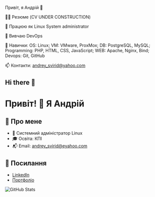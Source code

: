 Привіт, я Андрій 👋

👩‍💻 Резюме (CV UNDER CONSTRUCTION)

🔭 Працюю як Linux System administrator

🌱 Вивчаю DevOps

🧰 Навички: OS: Linux; VM: VMware, ProxMox; DB: PostgreSQL, MySQL;  Programming: PHP, HTML, CSS, JavaScript; WEB: Apache, Nginx, Bind; Devops: Git, GitHub

📫 Контакти: andrey_svirid@yahoo.com


## Hi there 👋

<!--
**andreysvirid/andreysvirid** is a ✨ _special_ ✨ repository because its `README.md` (this file) appears on your GitHub profile.

Here are some ideas to get you started:

- 🔭 I’m currently working on ...
- 🌱 I’m currently learning ...
- 👯 I’m looking to collaborate on ...
- 🤔 I’m looking for help with ...
- 💬 Ask me about ...
- 📫 How to reach me: ...
- 😄 Pronouns: ...
- ⚡ Fun fact: ...
-->

# Привіт! 👋 Я Андрій

## 💼 Про мене
- 🔧 Системний адміністратор Linux
- 🎓 Освіта: КПІ
- 📬 Email: andrey_svirid@eyahoo.com

## 🔗 Посилання
- [LinkedIn](https://linkedin.com/in/andrii)
- [Портфоліо](https://myportfolio.com)

![GitHub Stats](https://github-readme-stats.vercel.app/api?username=andrii-test&show_icons=true)

